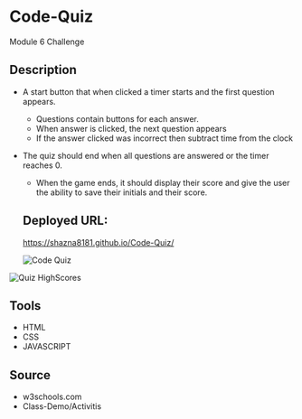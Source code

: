 # Code-Quiz
Module 6 Challenge
## Description
* A start button that when clicked a timer starts and the first question appears.
 
  * Questions contain buttons for each answer.    
  * When answer is clicked, the next question appears
  * If the answer clicked was incorrect then subtract time from the clock

* The quiz should end when all questions are answered or the timer reaches 0.

  * When the game ends, it should display their score and give the user the ability to save their initials and their score.

  ## Deployed URL:
  https://shazna8181.github.io/Code-Quiz/
  

    ![Code Quiz](https://github.com/shazna8181/Code-Quiz/assets/152108800/11d47686-4200-4e5f-a248-e41dbba9c7af)

![Quiz HighScores](https://github.com/shazna8181/Code-Quiz/assets/152108800/eb2ca612-39ab-4f6c-ba12-568ea58bfed9)


## Tools 
* HTML
* CSS
* JAVASCRIPT

## Source
* w3schools.com
* Class-Demo/Activitis

